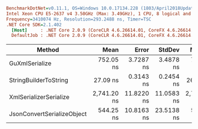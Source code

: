 ``` ini

BenchmarkDotNet=v0.11.1, OS=Windows 10.0.17134.228 (1803/April2018Update/Redstone4)
Intel Xeon CPU E5-2637 v4 3.50GHz (Max: 3.49GHz), 1 CPU, 8 logical and 4 physical cores
Frequency=3410074 Hz, Resolution=293.2488 ns, Timer=TSC
.NET Core SDK=2.1.402
  [Host]     : .NET Core 2.0.9 (CoreCLR 4.6.26614.01, CoreFX 4.6.26614.01), 64bit RyuJIT
  DefaultJob : .NET Core 2.0.9 (CoreCLR 4.6.26614.01, CoreFX 4.6.26614.01), 64bit RyuJIT


```
|                     Method |        Mean |      Error |     StdDev |      Median | Scaled | ScaledSD |  Gen 0 |  Gen 1 | Allocated |
|--------------------------- |------------:|-----------:|-----------:|------------:|-------:|---------:|-------:|-------:|----------:|
|             GuXmlSerialize |   752.05 ns |  3.7287 ns |  3.4878 ns |   752.44 ns |   1.00 |     0.00 | 0.0401 |      - |     256 B |
|      StringBuilderToString |    27.09 ns |  0.3143 ns |  0.2454 ns |    26.94 ns |   0.04 |     0.00 | 0.0305 |      - |     192 B |
|     XmlSerializerSerialize | 2,741.20 ns | 11.8220 ns | 11.0583 ns | 2,745.46 ns |   3.65 |     0.02 | 0.6371 | 0.0038 |    4016 B |
| JsonConvertSerializeObject |   544.25 ns | 10.8163 ns | 23.5138 ns |   535.36 ns |   0.72 |     0.03 | 0.1993 |      - |    1256 B |
